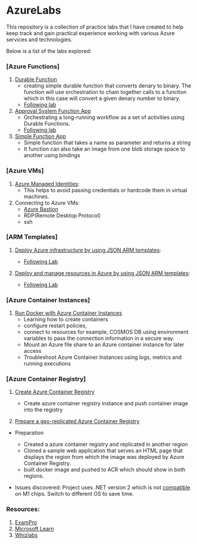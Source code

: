 # AzureLabs

This repository is a collection of practice labs that I have created to help keep track and gain practical experience working with various Azure services and technologies.

Below is a list of the labs explored:

### [Azure Functions]

1. [Durable Function](https://github.com/Jhedie/AzureLabs/tree/main/DurableFunctions)
   - creating simple durable function that converts denary to binary. The function will use orchestration to chain together calls to a function which in this case will convert a given denary number to binary.
   - [Following lab](https://learn.microsoft.com/en-us/azure/azure-functions/durable/quickstart-ts-vscode?pivots=nodejs-model-v4)
2. [Approval System Function App](https://github.com/Jhedie/AzureLabs/tree/main/approvalSystemFuncApp)
   - Orchestrating a long-running workflow as a set of activities using Durable Functions.
   - [Following lab](https://learn.microsoft.com/en-us/training/modules/create-long-running-serverless-workflow-with-durable-functions/1-introduction)
3. [Simple Function App](https://github.com/Jhedie/AzureLabs/tree/main/SimpleFunctionApp)
   - Simple function that takes a name as parameter and returns a string
   - It function can also take an image from one blob storage space to another using bindings

### [Azure VMs]

1. [Azure Managed Identities](https://learn.microsoft.com/en-us/azure/active-directory/managed-identities-azure-resources/qs-configure-portal-windows-vm):
   - This helps to avoid passing credentials or hardcode them in virtual machines.
2. Connecting to Azure VMs:
   - [Azure Bastion](https://learn.microsoft.com/en-us/azure/bastion/bastion-connect-vm-rdp-windows)
   - RDP(Remote Desktop Protocol)
   - ssh

### [ARM Templates]

1. [Deploy Azure infrastructure by using JSON ARM templates](https://github.com/Jhedie/AzureLabs/tree/main/azTemplates):

   - [Following Lab](https://learn.microsoft.com/en-us/training/modules/create-azure-resource-manager-template-vs-code/)

2. [Deploy and manage resources in Azure by using JSON ARM templates]():
   - [Following Lab](https://learn.microsoft.com/en-us/training/modules/modify-azure-resource-manager-template-reuse/1-introduction)

### [Azure Container Instances]

1. [Run Docker with Azure Container Instances](https://learn.microsoft.com/en-us/training/modules/run-docker-with-azure-container-instances/)
   - Learning how to create containers
   - configure restart policies,
   - connect to resources for example, COSMOS DB using environment variables to pass the connection information in a secure way.
   - Mount an Azure file share to an Azure container instance for later access
   - Troubleshoot Azure Container Instances using logs, metrics and running executions

### [Azure Container Registry]

1.  [Create Azure Container Registry](https://learn.microsoft.com/en-us/azure/container-registry/container-registry-get-started-portal?tabs=azure-cli)
    - Create azure container registry instance and push container image into the registry
   

2.  [Prepare a geo-replicated Azure Container Registry](https://learn.microsoft.com/en-us/azure/container-registry/container-registry-tutorial-prepare-registry)

   - Preparation
      - Created a azure container registry and replicated in another region
      - Cloned a sample web application that serves an HTML page that displays the region from which the image was deployed by Azure Container Registry.
      - built docker image and pushed to ACR which should show in both regions.

   - Issues discovered: Project uses .NET version 2 which is not [compatible](https://github.com/NuGet/Home/issues/12227#issuecomment-1548221158) on M1 chips. Switch to different OS to save time.

### Resources:

1. [ExamPro](https://app.exampro.co/)
2. [Microsoft Learn](https://learn.microsoft.com/en-us/)
3. [Whizlabs](https://www.whizlabs.com/learn/course/microsoft-azure-certification-az-204/300)
